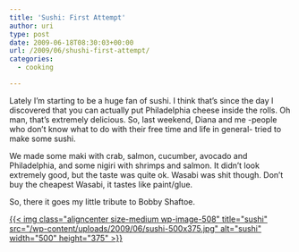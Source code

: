 ```yaml
---
title: 'Sushi: First Attempt'
author: uri
type: post
date: 2009-06-18T08:30:03+00:00
url: /2009/06/shushi-first-attempt/
categories:
  - cooking

---
```

Lately I&#8217;m starting to be a huge fan of sushi. I think that&#8217;s since the day I discovered that you can actually put Philadelphia cheese inside the rolls. Oh man, that&#8217;s extremely delicious. So, last weekend, Diana and me -people who don&#8217;t know what to do with their free time and life in general- tried to make some sushi. 

We made some maki with crab, salmon, cucumber, avocado and Philadelphia, and some nigiri with shrimps and salmon. It didn&#8217;t look extremely good, but the taste was quite ok. Wasabi was shit though. Don&#8217;t buy the cheapest Wasabi, it tastes like paint/glue.

So, there it goes my little tribute to Bobby Shaftoe.

[{{< img class="aligncenter size-medium wp-image-508" title="sushi" src="/wp-content/uploads/2009/06/sushi-500x375.jpg" alt="sushi" width="500" height="375" >}}][1]

 [1]: /wp-content/uploads/2009/06/sushi.jpg